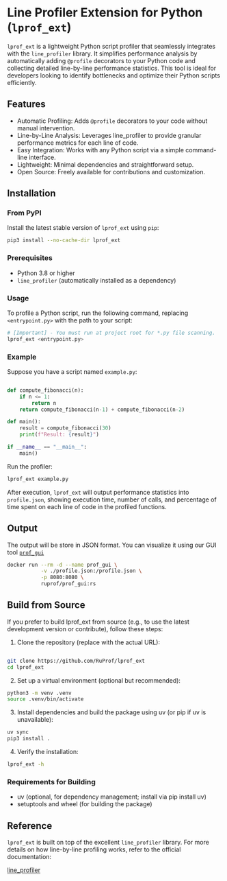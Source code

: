# Line Profiler Extension for Python (`lprof_ext`)

`lprof_ext` is a lightweight Python script profiler that seamlessly integrates with the `line_profiler` library. It simplifies performance analysis by automatically adding `@profile` decorators to your Python code and collecting detailed line-by-line performance statistics. This tool is ideal for developers looking to identify bottlenecks and optimize their Python scripts efficiently.


## Features
- Automatic Profiling: Adds `@profile` decorators to your code without manual intervention.
- Line-by-Line Analysis: Leverages line_profiler to provide granular performance metrics for each line of code.
- Easy Integration: Works with any Python script via a simple command-line interface.
- Lightweight: Minimal dependencies and straightforward setup.
- Open Source: Freely available for contributions and customization.

## Installation
### From PyPI

Install the latest stable version of `lprof_ext` using `pip`:
```bash
pip3 install --no-cache-dir lprof_ext
```

### Prerequisites
 - Python 3.8 or higher
 - `line_profiler` (automatically installed as a dependency)

### Usage
To profile a Python script, run the following command, replacing `<entrypoint.py>` with the path to your script:
```bash
# [Important] - You must run at project root for *.py file scanning.
lprof_ext <entrypoint.py>
```

### Example
Suppose you have a script named `example.py`:
```python

def compute_fibonacci(n):
    if n <= 1:
        return n
    return compute_fibonacci(n-1) + compute_fibonacci(n-2)

def main():
    result = compute_fibonacci(30)
    print(f"Result: {result}")

if __name__ == "__main__":
    main()
```

Run the profiler:
```bash
lprof_ext example.py
```

After execution, `lprof_ext` will output performance statistics into `profile.json`, showing execution time, number of calls, and percentage of time spent on each line of code in the profiled functions.

## Output
The output will be store in JSON format. You can visualize it using our GUI tool [`prof_gui`](https://github.com/RuProf/prof_gui)

```bash
docker run --rm -d --name prof_gui \
           -v ./profile.json:/profile.json \
           -p 8080:8080 \
           ruprof/prof_gui:rs
```



## Build from Source
If you prefer to build lprof_ext from source (e.g., to use the latest development version or contribute), follow these steps:
1. Clone the repository (replace <repository-url> with the actual URL):
```bash

git clone https://github.com/RuProf/lprof_ext
cd lprof_ext
```
2. Set up a virtual environment (optional but recommended):
```bash
python3 -m venv .venv
source .venv/bin/activate
```

3. Install dependencies and build the package using uv (or pip if uv is unavailable):
```bash
uv sync
pip3 install .
```

4. Verify the installation:
```bash
lprof_ext -h
```

### Requirements for Building
- uv (optional, for dependency management; install via pip install uv)
- setuptools and wheel (for building the package)

## Reference
`lprof_ext` is built on top of the excellent `line_profiler` library. For more details on how line-by-line profiling works, refer to the official documentation:

[line_profiler](https://github.com/pyutils/line_profiler)
